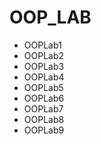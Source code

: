 # OOP_LAB

- OOPLab1
- OOPLab2
- OOPLab3
- OOPLab4
- OOPLab5
- OOPLab6
- OOPLab7
- OOPLab8
- OOPLab9
